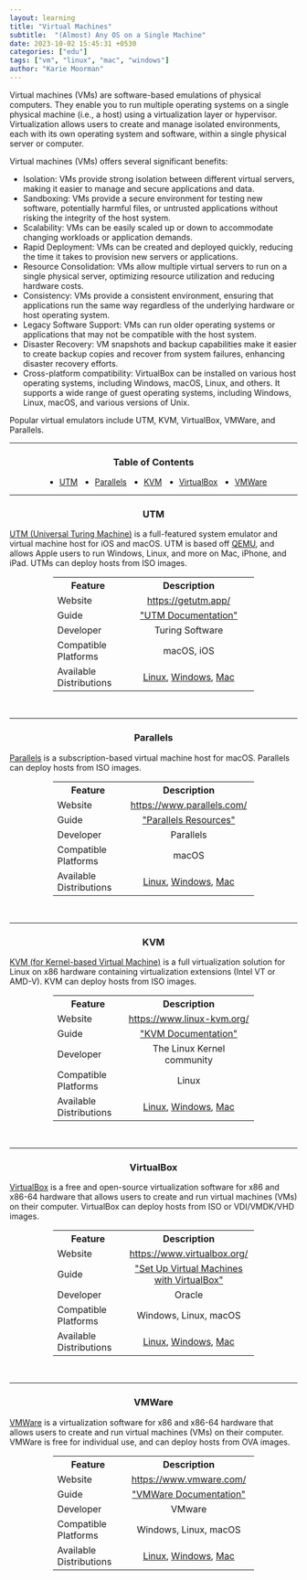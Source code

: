 ```yaml
---
layout: learning
title: "Virtual Machines"
subtitle:  "(Almost) Any OS on a Single Machine"
date: 2023-10-02 15:45:31 +0530
categories: ["edu"]
tags: ["vm", "linux", "mac", "windows"]
author: "Karie Moorman"
---
```


<div class='content-pad'>
<p>Virtual machines (VMs) are software-based emulations of physical computers. They enable you to run multiple operating systems on a single physical machine (i.e., a host) using a virtualization layer or hypervisor. Virtualization allows users to create and manage isolated environments, each with its own operating system and software, within a single physical server or computer.</p>
<p>Virtual machines (VMs) offers several significant benefits:</p>
<ul>
<li>Isolation: VMs provide strong isolation between different virtual servers, making it easier to manage and secure applications and data.</li>
<li>Sandboxing: VMs provide a secure environment for testing new software, potentially harmful files, or untrusted applications without risking the integrity of the host system.</li>
<li>Scalability: VMs can be easily scaled up or down to accommodate changing workloads or application demands.</li>
<li>Rapid Deployment: VMs can be created and deployed quickly, reducing the time it takes to provision new servers or applications.</li>
<li>Resource Consolidation: VMs allow multiple virtual servers to run on a single physical server, optimizing resource utilization and reducing hardware costs.</li>
<li>Consistency: VMs provide a consistent environment, ensuring that applications run the same way regardless of the underlying hardware or host operating system.</li>
<li>Legacy Software Support: VMs can run older operating systems or applications that may not be compatible with the host system.</li>
<li>Disaster Recovery: VM snapshots and backup capabilities make it easier to create backup copies and recover from system failures, enhancing disaster recovery efforts.</li>
<li>Cross-platform compatibility: VirtualBox can be installed on various host operating systems, including Windows, macOS, Linux, and others. It supports a wide range of guest operating systems, including Windows, Linux, macOS, and various versions of Unix.</li>
</ul>
<p>Popular virtual emulators include UTM, KVM, VirtualBox, VMWare, and Parallels.</p>
</div>

--- 

<h3 align='center'>Table of Contents</h3>
<div class='tbl'>
<ul style='display: flex; flex-wrap: row; gap: 30px; margin-left: 10px; justify-content: center;'>
<li><a href='#utm'>UTM</a></li>
<li><a href='#par'>Parallels</a></li>
<li><a href='#kvm'>KVM</a></li>
<li><a href='#vb'>VirtualBox</a></li>
<li><a href='#vmw'>VMWare</a></li>

</ul>
</div>

---
<h3 align='center' id='utm'>UTM</h3>

<div>
<p>
<a href='https://github.com/utmapp/UTM'>UTM (Universal Turing Machine)</a> is a full-featured system emulator and virtual machine host for iOS and macOS. UTM is based off <a href='https://github.com/qemu/qemu'>QEMU</a>, and allows Apple users to run Windows, Linux, and more on Mac, iPhone, and iPad. UTMs can deploy hosts from ISO images.
</p>
</div>

<div align='center' >
<table style='width:70%; font-weight: 400;'>
<th style='width:35%'>Feature</th><th>Description</th>
<tr><td>Website</td><td align='center'><a href='https://getutm.app/' target='_blank'>https://getutm.app/</a></td></tr>
<tr><td>Guide</td><td align='center'><a href='https://docs.getutm.app/' target='_blank'>"UTM Documentation"</a></td></tr>
<tr><td>Developer</td><td align='center'>Turing Software</td></tr>
<tr><td>Compatible Platforms</td><td align='center'>macOS, iOS</td></tr>
<tr><td>Available Distributions</td><td align='center'><a href='https://www.linux.org/pages/download/' target='_blank'>Linux</a>, <a href='https://docs.getutm.app/guides/windows/' target='_blank'>Windows</a>, <a href='https://krypted.com/mac-security/use-utm-to-run-virtual-machines-of-macos-from-macos/' target='_blank'>Mac</a></td></tr>
</table>
</div>
<br>


---
<h3 align='center' id='par'>Parallels</h3>

<div>
<p><a href='https://www.parallels.com/' target='_blank'>Parallels</a> is a subscription-based virtual machine host for macOS. Parallels can deploy hosts from ISO images.</p>
</div>

<div align='center' >
<table style='width:70%; font-weight: 400;'>
<th style='width:35%'>Feature</th><th>Description</th>
<tr><td>Website</td><td align='center'><a href='https://www.parallels.com/' target='_blank'>https://www.parallels.com/</a></td></tr>
<tr><td>Guide</td><td align='center'><a href='https://www.parallels.com/products/desktop/resources/' target='_blank'>"Parallels Resources"</a></td></tr>
<tr><td>Developer</td><td align='center'>Parallels</td></tr>
<tr><td>Compatible Platforms</td><td align='center'>macOS</td></tr>
<tr><td>Available Distributions</td><td align='center'><a href='https://www.parallels.com/tips/windows-on-mac/linux/' target='_blank'>Linux</a>, <a href='https://www.parallels.com/tips/windows-on-mac/' target='_blank'>Windows</a>, <a href='https://kb.parallels.com/125561' target='_blank'>Mac</a></td></tr>
</table>
</div>
<br>

---
<h3 align='center' id='kvm'>KVM</h3>

<div>
<p>
<a href='https://www.linux-kvm.org/page/Main_Page'>KVM (for Kernel-based Virtual Machine)</a> is a full virtualization solution for Linux on x86 hardware containing virtualization extensions (Intel VT or AMD-V). KVM can deploy hosts from ISO images.
</p>
</div>

<div align='center' >
<table style='width:70%; font-weight: 400;'>
<th style='width:35%'>Feature</th><th>Description</th>
<tr><td>Website</td><td align='center'><a href='https://www.linux-kvm.org/page/Main_Page' target='_blank'>https://www.linux-kvm.org/</a></td></tr>
<tr><td>Guide</td><td align='center'><a href='https://www.linux-kvm.org/page/Documents' target='_blank'>"KVM Documentation"</a></td></tr>
<tr><td>Developer</td><td align='center'>The Linux Kernel community</td></tr>
<tr><td>Compatible Platforms</td><td align='center'>Linux</td></tr>
<tr><td>Available Distributions</td><td align='center'><a href='https://www.linux.org/pages/download/' target='_blank'>Linux</a>, <a href='https://getlabsdone.com/how-to-install-windows-11-on-kvm/' target='_blank'>Windows</a>, <a href='https://github.com/kholia/OSX-KVM' target='_blank'>Mac</a></td></tr>
</table>
</div>
<br>

---

<h3 align='center' id='vb'>VirtualBox</h3>

<div>
<p><a href='https://github.com/Virtualbox-OSE/Virtualbox'>VirtualBox</a> is a free and open-source virtualization software for x86 and x86-64 hardware that allows users to create and run virtual machines (VMs) on their computer. VirtualBox can deploy hosts from ISO or VDI/VMDK/VHD images.</p>
</div>


<div align='center' >
<table style='width:70%; font-weight: 400;'>
<th style='width:35%'>Feature</th><th>Description</th>
<tr><td>Website</td><td align='center'><a href='https://www.virtualbox.org/' target='_blank'>https://www.virtualbox.org/</a></td></tr>
<tr><td>Guide</td><td align='center'><a href='https://www.tomshardware.com/how-to/set-up-virtual-machines-with-virtualbox' target='_blank'>"Set Up Virtual Machines with VirtualBox"</a></td></tr>
<tr><td>Developer</td><td align='center'>Oracle</td></tr>
<tr><td>Compatible Platforms</td><td align='center'>Windows, Linux, macOS</td></tr>
<tr><td>Available Distributions</td><td align='center'><a href='https://www.linuxvmimages.com/images/virtualbox/' target='_blank'>Linux</a>, <a href='https://developer.microsoft.com/en-us/windows/downloads/virtual-machines/' target='_blank'>Windows</a>, <a href='https://krypted.com/mac-security/use-utm-to-run-virtual-machines-of-macos-from-macos/' target='_blank'>Mac</a></td></tr>
</table>
</div>
<br>

---
<h3 align='center' id='vmw'>VMWare</h3>

<div>
<p><a href='https://github.com/vmware'>VMWare</a> is a virtualization software for x86 and x86-64 hardware that allows users to create and run virtual machines (VMs) on their computer. VMWare is free for individual use, and can deploy hosts from OVA images.</p>
</div>


<div align='center' >
<table style='width:70%; font-weight: 400;'>
<th style='width:35%'>Feature</th><th>Description</th>
<tr><td>Website</td><td align='center'><a href='https://www.vmware.com/' target='_blank'>https://www.vmware.com/</a></td></tr>
<tr><td>Guide</td><td align='center'><a href='https://docs.vmware.com/' target='_blank'>"VMWare Documentation"</a></td></tr>
<tr><td>Developer</td><td align='center'>VMware</td></tr>
<tr><td>Compatible Platforms</td><td align='center'>Windows, Linux, macOS</td></tr>
<tr><td>Available Distributions</td><td align='center'><a href='https://docs.vmware.com/en/VMware-Horizon-7/7.13/linux-desktops-setup/GUID-51C371A9-4D76-4A8C-8645-909E93080B4F.html' target='_blank'>Linux</a>, <a href='https://docs.vmware.com/en/VMware-Workstation-Pro/17/com.vmware.ws.using.doc/GUID-BF16A27D-154B-4E2D-A221-7CE94FA0F8FC.html' target='_blank'>Windows</a>, <a href='https://blog.gitnux.com/guides/how-to-install-mac-os-x-on-vmware/' target='_blank'>Mac</a></td></tr>
</table>
</div>
<br>

